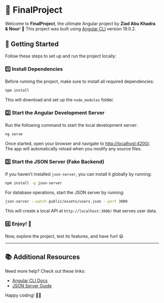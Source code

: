 # 🎉 FinalProject

Welcome to **FinalProject**, the ultimate Angular project by **Ziad Abu Khadra & Nour**! 🚀 This project was built using [Angular CLI](https://github.com/angular/angular-cli) version 19.0.2.

## 🚀 Getting Started

Follow these steps to set up and run the project locally:

### 1️⃣ Install Dependencies
Before running the project, make sure to install all required dependencies:
```bash
npm install
```
This will download and set up the `node_modules` folder.

### 2️⃣ Start the Angular Development Server
Run the following command to start the local development server:
```bash
ng serve
```
Once started, open your browser and navigate to [http://localhost:4200/](http://localhost:4200/). The app will automatically reload when you modify any source files.

### 3️⃣ Start the JSON Server (Fake Backend)

If you haven't installed `json-server`, you can install it globally by running:
```bash
npm install -g json-server
```
For database operations, start the JSON server by running:
```bash
json-server --watch public/assets/users.json --port 3000
```
This will create a local API at `http://localhost:3000/` that serves user data.

### 4️⃣ Enjoy! 🎉
Now, explore the project, test its features, and have fun! 😃

---

## 📚 Additional Resources
Need more help? Check out these links:
- [Angular CLI Docs](https://angular.dev/tools/cli)
- [JSON Server Guide](https://github.com/typicode/json-server)

Happy coding! 🚀🔥

